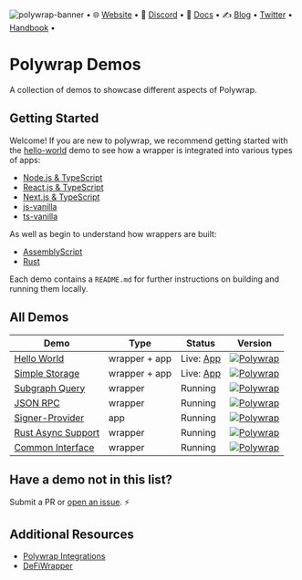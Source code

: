 ![polywrap-banner](https://user-images.githubusercontent.com/12145726/140437007-d2b8c969-df29-4a43-906a-d5400b4394ac.png)
• 🌐 [Website](https://polywrap.io/#/) • 💬 [Discord](https://discord.com/invite/bGsqQrNhqd) • 📖 [Docs](https://docs.polywrap.io) • ✍ [Blog](https://blog.polywrap.io/) • [Twitter](https://twitter.com/polywrap_io) • [Handbook](https://handbook.polywrap.io/) •

# Polywrap Demos

A collection of demos to showcase different aspects of Polywrap.

## Getting Started

Welcome! If you are new to polywrap, we recommend getting started with the [hello-world](./hello-world) demo to see how a wrapper is integrated into various types of apps:

- [Node.js & TypeScript](./hello-world/app/node-js)
- [React.js & TypeScript](./hello-world/app/react-js)
- [Next.js & TypeScript](./hello-world/app/next-js)
- [js-vanilla](./hello-world/app/js-vanilla)
- [ts-vanilla](./hello-world/app/ts-vanilla)

As well as begin to understand how wrappers are built:

- [AssemblyScript](./hello-world/wrapper/assemblyscript)
- [Rust](./hello-world/wrapper/rust)

Each demo contains a `README.md` for further instructions on building and running them locally.

## All Demos

| Demo                                       | Type          | Status                                               | Version                                                                                                                     |
|--------------------------------------------|---------------| ---------------------------------------------------- | --------------------------------------------------------------------------------------------------------------------------- |
| [Hello World](./hello-world)               | wrapper + app | Live: [App](https://demo.helloworld.polywrap.io/)    | [![Polywrap](https://img.shields.io/badge/Polywrap-0.10.0-blue?style=for-the-badge)](https://www.npmjs.com/package/polywrap/v/0.10.0) |
| [Simple Storage](./simple-storage)         | wrapper + app | Live: [App](https://demo.simplestorage.polywrap.io/) | [![Polywrap](https://img.shields.io/badge/Polywrap-0.10.0-blue?style=for-the-badge)](https://www.npmjs.com/package/polywrap/v/0.10.0) |
| [Subgraph Query](./subgraph-query)         | wrapper       | Running                                              | [![Polywrap](https://img.shields.io/badge/Polywrap-0.10.0-blue?style=for-the-badge)](https://www.npmjs.com/package/polywrap/v/0.10.0) |
| [JSON RPC](./json-rpc)                     | wrapper       | Running                                              | [![Polywrap](https://img.shields.io/badge/Polywrap-0.10.0-blue?style=for-the-badge)](https://www.npmjs.com/package/polywrap/v/0.10.0) |
| [Signer-Provider](./signer-provider)       | app           | Running                                              | [![Polywrap](https://img.shields.io/badge/Polywrap-0.10.0-blue?style=for-the-badge)](https://www.npmjs.com/package/polywrap/v/0.10.0) |
| [Rust Async Support](./rust-async-support) | wrapper       | Running                                              | [![Polywrap](https://img.shields.io/badge/Polywrap-0.10.0-blue?style=for-the-badge)](https://www.npmjs.com/package/polywrap/v/0.10.0) |
| [Common Interface](./common-interface)     | wrapper       | Running                                              | [![Polywrap](https://img.shields.io/badge/Polywrap-0.10.0-blue?style=for-the-badge)](https://www.npmjs.com/package/polywrap/v/0.10.0) |

## Have a demo not in this list?

Submit a PR or [open an issue](https://github.com/polywrap/demos/issues). ⚡️

## Additional Resources

- [Polywrap Integrations](https://github.com/polywrap/integrations)
- [DeFiWrapper](https://github.com/defiwrapper/defiwrapper)
